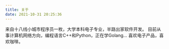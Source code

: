 ```yaml
---
title: 关于
date: 2021-10-31 20:25:36
---
```

来自十八线小城市程序员一枚，大学本科电子专业，半路出家软件开发。
目前从事计算机网络方向，编程语言C++和Python，正在学Golang...
喜欢电子产品，喜欢咖啡。
